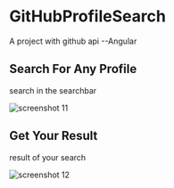 # GitHubProfileSearch
A project with github api --Angular

## Search For Any Profile
search in the searchbar 

![screenshot 11](https://user-images.githubusercontent.com/33967582/39410169-83cecbb8-4ba8-11e8-97b3-71d3a6720711.png)

## Get Your Result
result of your search

![screenshot 12](https://user-images.githubusercontent.com/33967582/39410295-4de772d6-4bab-11e8-9420-5e7412abbe35.png)
